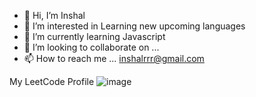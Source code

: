 - 👋 Hi, I’m Inshal
- 👀 I’m interested in Learning new upcoming languages
- 🌱 I’m currently learning Javascript
- 💞️ I’m looking to collaborate on ...
- 📫 How to reach me ... inshalrrr@gmail.com

<!---
0x03a/0x03a is a ✨ special ✨ repository because its `README.md` (this file) appears on your GitHub profile.
You can click the Preview link to take a look at your changes.
--->
My LeetCode Profile
![image](https://github.com/user-attachments/assets/529b63c4-cab6-4d71-ac3a-5d9243a19c2c)

